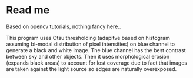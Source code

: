 # Read me

Based on opencv tutorials, nothing fancy here..

This program uses Otsu thresholding (adapitve based on histogram assuming bi-modal distribution of pixel intensities) on blue channel to generate a black and white image. The blue channel has the best contrast between sky and other objects. Then it uses morphological erosion (expands black areas) to account for lost coverage due to fact that images are taken against the light source so edges are naturally overexposed.

